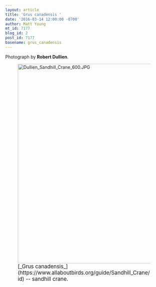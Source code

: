 ```yaml
---
layout: article
title: 'Grus canadensis '
date: '2016-03-14 12:00:00 -0700'
author: Matt Young
mt_id: 7177
blog_id: 2
post_id: 7177
basename: grus_canadensis
---
```

Photograph by **Robert Dullien**.


<figure>
<img src="http://pandasthumb.org/archives/2016/03/11/Dullien_Sandhill_Crane_600.JPG" alt="Dullien_Sandhill_Crane_600.JPG" width="600" height="636" />
<figcaption markdown="span">
<big>[_Grus canadensis_](https://www.allaboutbirds.org/guide/Sandhill_Crane/id) -- sandhill crane.</big>

</figcaption>
</figure>
